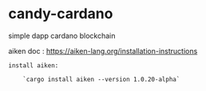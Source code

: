 # candy-cardano
simple dapp cardano blockchain


aiken doc :
    https://aiken-lang.org/installation-instructions

    install aiken:
    
        `cargo install aiken --version 1.0.20-alpha`
